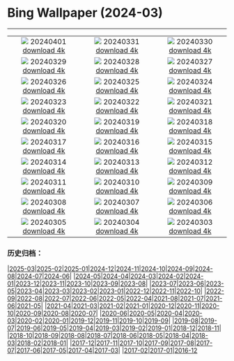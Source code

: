 # Bing Wallpaper (2024-03)
**************
| | | |
|:-:|:-:|:-:|
| ![](https://www.bing.com/th?id=OHR.PalazzoFarnese_EN-IN6555201202_1920x1080.jpg) 20240401 [download 4k](https://www.bing.com/th?id=OHR.PalazzoFarnese_EN-IN6555201202_UHD.jpg) | ![](https://www.bing.com/th?id=OHR.HungarianEggs_EN-IN6319733019_1920x1080.jpg) 20240331 [download 4k](https://www.bing.com/th?id=OHR.HungarianEggs_EN-IN6319733019_UHD.jpg) | ![](https://www.bing.com/th?id=OHR.SleepySloth_EN-IN4281443663_1920x1080.jpg) 20240330 [download 4k](https://www.bing.com/th?id=OHR.SleepySloth_EN-IN4281443663_UHD.jpg) |
| ![](https://www.bing.com/th?id=OHR.SouthStackLight_EN-IN3270278933_1920x1080.jpg) 20240329 [download 4k](https://www.bing.com/th?id=OHR.SouthStackLight_EN-IN3270278933_UHD.jpg) | ![](https://www.bing.com/th?id=OHR.ShanghaiBlossoms_EN-IN2648888544_1920x1080.jpg) 20240328 [download 4k](https://www.bing.com/th?id=OHR.ShanghaiBlossoms_EN-IN2648888544_UHD.jpg) | ![](https://www.bing.com/th?id=OHR.AmerFortJaipur_EN-IN2082526909_1920x1080.jpg) 20240327 [download 4k](https://www.bing.com/th?id=OHR.AmerFortJaipur_EN-IN2082526909_UHD.jpg) |
| ![](https://www.bing.com/th?id=OHR.HangRaiVietnam_EN-IN1740946404_1920x1080.jpg) 20240326 [download 4k](https://www.bing.com/th?id=OHR.HangRaiVietnam_EN-IN1740946404_UHD.jpg) | ![](https://www.bing.com/th?id=OHR.ColorfulHoli_EN-IN1408702608_1920x1080.jpg) 20240325 [download 4k](https://www.bing.com/th?id=OHR.ColorfulHoli_EN-IN1408702608_UHD.jpg) | ![](https://www.bing.com/th?id=OHR.WhiteEyes_EN-IN1161324930_1920x1080.jpg) 20240324 [download 4k](https://www.bing.com/th?id=OHR.WhiteEyes_EN-IN1161324930_UHD.jpg) |
| ![](https://www.bing.com/th?id=OHR.AmazonClouds_EN-IN0715787319_1920x1080.jpg) 20240323 [download 4k](https://www.bing.com/th?id=OHR.AmazonClouds_EN-IN0715787319_UHD.jpg) | ![](https://www.bing.com/th?id=OHR.WaikatoWater_EN-IN0496434558_1920x1080.jpg) 20240322 [download 4k](https://www.bing.com/th?id=OHR.WaikatoWater_EN-IN0496434558_UHD.jpg) | ![](https://www.bing.com/th?id=OHR.BwindiNationalForest_EN-IN2480914473_1920x1080.jpg) 20240321 [download 4k](https://www.bing.com/th?id=OHR.BwindiNationalForest_EN-IN2480914473_UHD.jpg) |
| ![](https://www.bing.com/th?id=OHR.SpringCaveDale_EN-IN2419088160_1920x1080.jpg) 20240320 [download 4k](https://www.bing.com/th?id=OHR.SpringCaveDale_EN-IN2419088160_UHD.jpg) | ![](https://www.bing.com/th?id=OHR.SpringFrog_EN-IN2337818146_1920x1080.jpg) 20240319 [download 4k](https://www.bing.com/th?id=OHR.SpringFrog_EN-IN2337818146_UHD.jpg) | ![](https://www.bing.com/th?id=OHR.ElephantRock_EN-IN2152093542_1920x1080.jpg) 20240318 [download 4k](https://www.bing.com/th?id=OHR.ElephantRock_EN-IN2152093542_UHD.jpg) |
| ![](https://www.bing.com/th?id=OHR.PambanBridge_EN-IN4607247244_1920x1080.jpg) 20240317 [download 4k](https://www.bing.com/th?id=OHR.PambanBridge_EN-IN4607247244_UHD.jpg) | ![](https://www.bing.com/th?id=OHR.BambooPanda_EN-IN2073859171_1920x1080.jpg) 20240316 [download 4k](https://www.bing.com/th?id=OHR.BambooPanda_EN-IN2073859171_UHD.jpg) | ![](https://www.bing.com/th?id=OHR.AnzaBorregoBloom_EN-IN2000050821_1920x1080.jpg) 20240315 [download 4k](https://www.bing.com/th?id=OHR.AnzaBorregoBloom_EN-IN2000050821_UHD.jpg) |
| ![](https://www.bing.com/th?id=OHR.AyutthayaTree_EN-IN1779605533_1920x1080.jpg) 20240314 [download 4k](https://www.bing.com/th?id=OHR.AyutthayaTree_EN-IN1779605533_UHD.jpg) | ![](https://www.bing.com/th?id=OHR.MagadiFlamingos_EN-IN1729964021_1920x1080.jpg) 20240313 [download 4k](https://www.bing.com/th?id=OHR.MagadiFlamingos_EN-IN1729964021_UHD.jpg) | ![](https://www.bing.com/th?id=OHR.BryceSnow_EN-IN1627515596_1920x1080.jpg) 20240312 [download 4k](https://www.bing.com/th?id=OHR.BryceSnow_EN-IN1627515596_UHD.jpg) |
| ![](https://www.bing.com/th?id=OHR.SleepyKoala_EN-IN1567307093_1920x1080.jpg) 20240311 [download 4k](https://www.bing.com/th?id=OHR.SleepyKoala_EN-IN1567307093_UHD.jpg) | ![](https://www.bing.com/th?id=OHR.MorningElephants_EN-IN1473865657_1920x1080.jpg) 20240310 [download 4k](https://www.bing.com/th?id=OHR.MorningElephants_EN-IN1473865657_UHD.jpg) | ![](https://www.bing.com/th?id=OHR.BistiBlue_EN-IN1019261604_1920x1080.jpg) 20240309 [download 4k](https://www.bing.com/th?id=OHR.BistiBlue_EN-IN1019261604_UHD.jpg) |
| ![](https://www.bing.com/th?id=OHR.TateLightUp_EN-IN0743144601_1920x1080.jpg) 20240308 [download 4k](https://www.bing.com/th?id=OHR.TateLightUp_EN-IN0743144601_UHD.jpg) | ![](https://www.bing.com/th?id=OHR.TarragonaSpain_EN-IN2183884361_1920x1080.jpg) 20240307 [download 4k](https://www.bing.com/th?id=OHR.TarragonaSpain_EN-IN2183884361_UHD.jpg) | ![](https://www.bing.com/th?id=OHR.WahclellaFalls_EN-IN2266702818_1920x1080.jpg) 20240306 [download 4k](https://www.bing.com/th?id=OHR.WahclellaFalls_EN-IN2266702818_UHD.jpg) |
| ![](https://www.bing.com/th?id=OHR.BangkokCircle_EN-IN0487845274_1920x1080.jpg) 20240305 [download 4k](https://www.bing.com/th?id=OHR.BangkokCircle_EN-IN0487845274_UHD.jpg) | ![](https://www.bing.com/th?id=OHR.ArenalCostaRica_EN-IN6333017933_1920x1080.jpg) 20240304 [download 4k](https://www.bing.com/th?id=OHR.ArenalCostaRica_EN-IN6333017933_UHD.jpg) | ![](https://www.bing.com/th?id=OHR.KrugerLeopard_EN-IN2497124555_1920x1080.jpg) 20240303 [download 4k](https://www.bing.com/th?id=OHR.KrugerLeopard_EN-IN2497124555_UHD.jpg) |

### 历史归档：

|[2025-03](/../2025-03/2025-03.md)|[2025-02](/../2025-02/2025-02.md)|[2025-01](/../2025-01/2025-01.md)|[2024-12](/../2024-12/2024-12.md)|[2024-11](/../2024-11/2024-11.md)|[2024-10](/../2024-10/2024-10.md)|[2024-09](/../2024-09/2024-09.md)|[2024-08](/../2024-08/2024-08.md)|[2024-07](/../2024-07/2024-07.md)|[2024-06](/../2024-06/2024-06.md)|
|[2024-05](/../2024-05/2024-05.md)|[2024-04](/../2024-04/2024-04.md)|[2024-03](/2024-03.md)|[2024-02](/../2024-02/2024-02.md)|[2024-01](/../2024-01/2024-01.md)|[2023-12](/../2023-12/2023-12.md)|[2023-11](/../2023-11/2023-11.md)|[2023-10](/../2023-10/2023-10.md)|[2023-09](/../2023-09/2023-09.md)|[2023-08](/../2023-08/2023-08.md)|
|[2023-07](/../2023-07/2023-07.md)|[2023-06](/../2023-06/2023-06.md)|[2023-05](/../2023-05/2023-05.md)|[2023-04](/../2023-04/2023-04.md)|[2023-03](/../2023-03/2023-03.md)|[2023-02](/../2023-02/2023-02.md)|[2023-01](/../2023-01/2023-01.md)|[2022-12](/../2022-12/2022-12.md)|[2022-11](/../2022-11/2022-11.md)|[2022-10](/../2022-10/2022-10.md)|
|[2022-09](/../2022-09/2022-09.md)|[2022-08](/../2022-08/2022-08.md)|[2022-07](/../2022-07/2022-07.md)|[2022-06](/../2022-06/2022-06.md)|[2022-05](/../2022-05/2022-05.md)|[2022-04](/../2022-04/2022-04.md)|[2021-08](/../2021-08/2021-08.md)|[2021-07](/../2021-07/2021-07.md)|[2021-06](/../2021-06/2021-06.md)|[2021-05](/../2021-05/2021-05.md)|
|[2021-04](/../2021-04/2021-04.md)|[2021-03](/../2021-03/2021-03.md)|[2021-02](/../2021-02/2021-02.md)|[2021-01](/../2021-01/2021-01.md)|[2020-12](/../2020-12/2020-12.md)|[2020-11](/../2020-11/2020-11.md)|[2020-10](/../2020-10/2020-10.md)|[2020-09](/../2020-09/2020-09.md)|[2020-08](/../2020-08/2020-08.md)|[2020-07](/../2020-07/2020-07.md)|
|[2020-06](/../2020-06/2020-06.md)|[2020-05](/../2020-05/2020-05.md)|[2020-04](/../2020-04/2020-04.md)|[2020-03](/../2020-03/2020-03.md)|[2020-02](/../2020-02/2020-02.md)|[2020-01](/../2020-01/2020-01.md)|[2019-12](/../2019-12/2019-12.md)|[2019-11](/../2019-11/2019-11.md)|[2019-10](/../2019-10/2019-10.md)|[2019-09](/../2019-09/2019-09.md)|
|[2019-08](/../2019-08/2019-08.md)|[2019-07](/../2019-07/2019-07.md)|[2019-06](/../2019-06/2019-06.md)|[2019-05](/../2019-05/2019-05.md)|[2019-04](/../2019-04/2019-04.md)|[2019-03](/../2019-03/2019-03.md)|[2019-02](/../2019-02/2019-02.md)|[2019-01](/../2019-01/2019-01.md)|[2018-12](/../2018-12/2018-12.md)|[2018-11](/../2018-11/2018-11.md)|
|[2018-10](/../2018-10/2018-10.md)|[2018-09](/../2018-09/2018-09.md)|[2018-08](/../2018-08/2018-08.md)|[2018-07](/../2018-07/2018-07.md)|[2018-06](/../2018-06/2018-06.md)|[2018-05](/../2018-05/2018-05.md)|[2018-04](/../2018-04/2018-04.md)|[2018-03](/../2018-03/2018-03.md)|[2018-02](/../2018-02/2018-02.md)|[2018-01](/../2018-01/2018-01.md)|
|[2017-12](/../2017-12/2017-12.md)|[2017-11](/../2017-11/2017-11.md)|[2017-10](/../2017-10/2017-10.md)|[2017-09](/../2017-09/2017-09.md)|[2017-08](/../2017-08/2017-08.md)|[2017-07](/../2017-07/2017-07.md)|[2017-06](/../2017-06/2017-06.md)|[2017-05](/../2017-05/2017-05.md)|[2017-04](/../2017-04/2017-04.md)|[2017-03](/../2017-03/2017-03.md)|
|[2017-02](/../2017-02/2017-02.md)|[2017-01](/../2017-01/2017-01.md)|[2016-12](/../2016-12/2016-12.md)